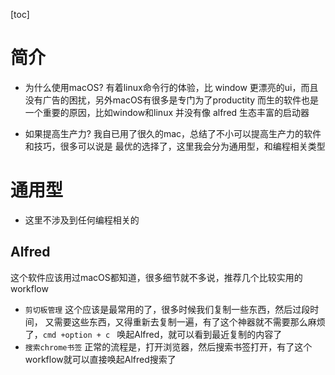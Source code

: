 [toc]

# 简介
- 为什么使用macOS?
有着linux命令行的体验，比 window 更漂亮的ui，而且没有广告的困扰，另外macOS有很多是专门为了productity 而生的软件也是一个重要的原因，比如window和linux 并没有像 alfred 生态丰富的启动器

- 如果提高生产力?
我自已用了很久的mac，总结了不小可以提高生产力的软件和技巧，很多可以说是
最优的选择了，这里我会分为通用型，和编程相关类型

# 通用型
* 这里不涉及到任何编程相关的
## Alfred
这个软件应该用过macOS都知道，很多细节就不多说，推荐几个比较实用的workflow
- `剪切板管理` 这个应该是最常用的了，很多时候我们复制一些东西，然后过段时间，
又需要这些东西，又得重新去复制一遍，有了这个神器就不需要那么麻烦了，`cmd +option + c ` 唤起Alfred，就可以看到最近复制的内容了
- `搜索chrome书签`
正常的流程是，打开浏览器，然后搜索书签打开，有了这个workflow就可以直接唤起Alfred搜索了

